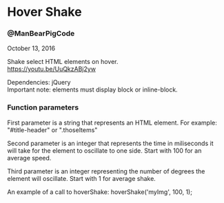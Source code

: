 # Hover Shake

### @ManBearPigCode <br />
October 13, 2016


Shake select HTML elements on hover. <br />
https://youtu.be/UuQkzABj2yw

Dependencies: jQuery <br />
Important note: elements must display block or inline-block.

### Function parameters
First parameter is a string that represents an HTML element.
For example: "#title-header" or ".thoseItems"

Second parameter is an integer that represents the time in miliseconds
it will take for the element to oscillate to one side. Start with 100
for an average speed.

Third parameter is an integer representing the number of degrees
the element will oscillate. Start with 1 for average shake.

An example of a call to hoverShake: hoverShake('myImg', 100, 1);
</div>
